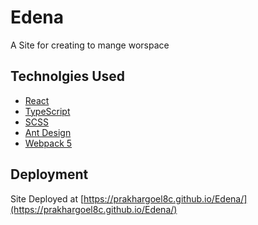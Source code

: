 # Edena

A Site for creating to mange worspace

## Technolgies Used

- [React](https://reactjs.org/)
- [TypeScript](https://www.typescriptlang.org/)
- [SCSS](https://sass-lang.com/)
- [Ant Design](https://ant.design/)
- [Webpack 5](https://webpack.js.org/)

## Deployment

Site Deployed at [https://prakhargoel8c.github.io/Edena/](https://prakhargoel8c.github.io/Edena/)
